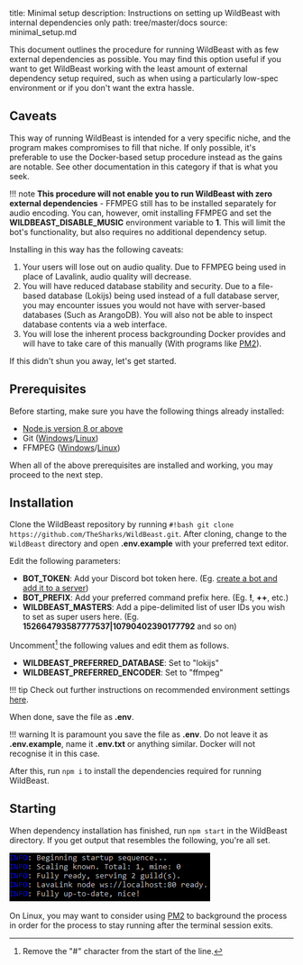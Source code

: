 title: Minimal setup
description: Instructions on setting up WildBeast with internal dependencies only
path: tree/master/docs
source: minimal_setup.md

This document outlines the procedure for running WildBeast with as few external dependencies as possible. You may find this option useful if you want to get WildBeast working with the least amount of external dependency setup required, such as when using a particularly low-spec environment or if you don't want the extra hassle.

## Caveats

This way of running WildBeast is intended for a very specific niche, and the program makes compromises to fill that niche. If only possible, it's preferable to use the Docker-based setup procedure instead as the gains are notable. See other documentation in this category if that is what you seek.

!!! note
    **This procedure will not enable you to run WildBeast with zero external dependencies** - FFMPEG still has to be installed separately for audio encoding. You can, however, omit installing FFMPEG and set the **WILDBEAST_DISABLE_MUSIC** environment variable to **1**. This will limit the bot's functionality, but also requires no additional dependency setup.

Installing in this way has the following caveats:

1. Your users will lose out on audio quality. Due to FFMPEG being used in place of Lavalink, audio quality will decrease.
2. You will have reduced database stability and security. Due to a file-based database (Lokijs) being used instead of a full database server, you may encounter issues you would not have with server-based databases (Such as ArangoDB). You will also not be able to inspect database contents via a web interface.
3. You will lose the inherent process backgrounding Docker provides and will have to take care of this manually (With programs like [PM2](https://pm2.keymetrics.io)).

If this didn't shun you away, let's get started.

## Prerequisites

Before starting, make sure you have the following things already installed:

- [Node.js version 8 or above](https://nodejs.org/en/download/current/)
- Git ([Windows](install_windows.md#installing-git)/[Linux](https://git-scm.com/download/linux))
- FFMPEG ([Windows](https://windowsloop.com/install-ffmpeg-windows-10/)/[Linux](https://www.ostechnix.com/install-ffmpeg-linux/))

When all of the above prerequisites are installed and working, you may proceed to the next step.

## Installation

Clone the WildBeast repository by running `#!bash git clone https://github.com/TheSharks/WildBeast.git`. After cloning, change to the `WildBeast` directory and open **.env.example** with your preferred text editor.

Edit the following parameters:

- **BOT_TOKEN**: Add your Discord bot token here. (Eg. [create a bot and add it to a server](https://github.com/reactiflux/discord-irc/wiki/Creating-a-discord-bot-&-getting-a-token))
- **BOT_PREFIX**: Add your preferred command prefix here. (Eg. **!**, **++**, etc.)
- **WILDBEAST_MASTERS**: Add a pipe-delimited list of user IDs you wish to set as super users here. (Eg. **152664793587777537|10790402390177792** and so on)

Uncomment[^1] the following values and edit them as follows.

- **WILDBEAST_PREFERRED_DATABASE**: Set to "lokijs"
- **WILDBEAST_PREFERRED_ENCODER**: Set to "ffmpeg"

!!! tip
    Check out further instructions on recommended environment settings [here](install_windows.md#configuration).

When done, save the file as **.env**.

!!! warning
    It is paramount you save the file as **.env**. Do not leave it as **.env.example**, name it **.env.txt** or anything similar. Docker will not recognise it in this case.

After this, run `npm i` to install the dependencies required for running WildBeast.

## Starting

When dependency installation has finished, run `npm start` in the WildBeast directory. If you get output that resembles the following, you're all set.

![Output](img/source-output.png)

On Linux, you may want to consider using [PM2](https://pm2.keymetrics.io) to background the process in order for the process to stay running after the terminal session exits.

[^1]: Remove the "#" character from the start of the line.
